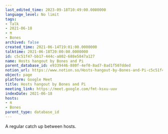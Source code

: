 ```yaml
---
last_edited_time: 2023-09-18T10:49:00.0000000
language_level: No limit
tags:
- Talk
- 2021-06-18
- π
- Bones
archived: false
created_time: 2021-06-14T19:01:00.0000000
talktime: 2021-06-18T20:00:00.0000000
id: c5c51f47-bb17-444c-a802-688e5847a127
name: Hosts hangout by Bones and Pi
parent_database_id: e9339446-880f-4ef0-8ad7-8ad1f507dded
notion_url: https://www.notion.so/Hosts-hangout-by-Bones-and-Pi-c5c51f47bb17444ca802688e5847a127
object: page
platform: Google Meet
title: Hosts hangout by Bones and Pi
meeting_link: https://meet.google.com/fmt-ksxu-uuv
indexDate: 2021-06-18
hosts:
- π
- Bones
parent_type: database_id
---
```


A regular catch up between hosts.


